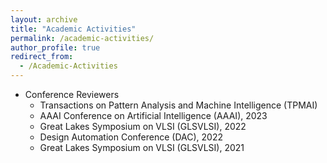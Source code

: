```yaml
---
layout: archive
title: "Academic Activities"
permalink: /academic-activities/
author_profile: true
redirect_from:
  - /Academic-Activities
---
```


<!-- {% include base_path %} -->

* Conference Reviewers
  * Transactions on Pattern Analysis and Machine Intelligence (TPMAI)
  * AAAI Conference on Artificial Intelligence (AAAI), 2023
  * Great Lakes Symposium on VLSI (GLSVLSI), 2022
  * Design Automation Conference (DAC), 2022
  * Great Lakes Symposium on VLSI (GLSVLSI), 2021

